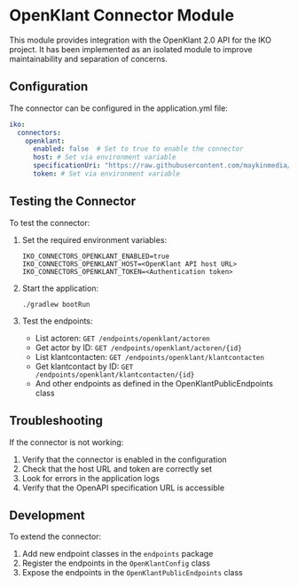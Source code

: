 # OpenKlant Connector Module

This module provides integration with the OpenKlant 2.0 API for the IKO project. It has been implemented as an isolated module to improve maintainability and separation of concerns.

## Configuration

The connector can be configured in the application.yml file:

```yaml
iko:
  connectors:
    openklant:
      enabled: false  # Set to true to enable the connector
      host: # Set via environment variable
      specificationUri: "https://raw.githubusercontent.com/maykinmedia/open-klant/2.10.0/src/openklant/components/klantinteracties/openapi.yaml"
      token: # Set via environment variable
```

## Testing the Connector

To test the connector:

1. Set the required environment variables:
   ```
   IKO_CONNECTORS_OPENKLANT_ENABLED=true
   IKO_CONNECTORS_OPENKLANT_HOST=<OpenKlant API host URL>
   IKO_CONNECTORS_OPENKLANT_TOKEN=<Authentication token>
   ```

2. Start the application:
   ```
   ./gradlew bootRun
   ```

3. Test the endpoints:
   - List actoren: `GET /endpoints/openklant/actoren`
   - Get actor by ID: `GET /endpoints/openklant/actoren/{id}`
   - List klantcontacten: `GET /endpoints/openklant/klantcontacten`
   - Get klantcontact by ID: `GET /endpoints/openklant/klantcontacten/{id}`
   - And other endpoints as defined in the OpenKlantPublicEndpoints class

## Troubleshooting

If the connector is not working:

1. Verify that the connector is enabled in the configuration
2. Check that the host URL and token are correctly set
3. Look for errors in the application logs
4. Verify that the OpenAPI specification URL is accessible

## Development

To extend the connector:

1. Add new endpoint classes in the `endpoints` package
2. Register the endpoints in the `OpenKlantConfig` class
3. Expose the endpoints in the `OpenKlantPublicEndpoints` class